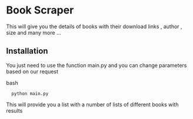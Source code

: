 # Book Scraper

This will give you the details of books with their download links , author , size and many more ...

## Installation

You just need to use the function main.py and you can change parameters based on our request

bash
```
  python main.py
```
This will provide you a list with a number of lists of different books with results